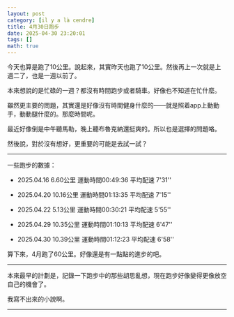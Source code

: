 ```yaml
---
layout: post
category: [il y a là cendre]
title: 4月30日跑步
date: 2025-04-30 23:20:01
tags: []
math: true
---
```


今天也算是跑了10公里。說起來，其實昨天也跑了10公里。然後再上一次就是上週二了，也是一週以前了。

本來想說的是忙碌的一週？都沒有時間跑步或者騎車。好像也不知道在忙什麼。

雖然更主要的問題，其實還是好像沒有時間健身什麼的——就是照着app上動動手，動動腿什麼的。那麼時間呢。

最近好像倒是中午聽馬勒，晚上聽布魯克納還挺爽的。所以也是選擇的問題咯。

然後說，對於沒有想好，更重要的可能是去試一試？

-------

一些跑步的數據：

- 2025.04.16 6.60公里 運動時間00:49:36 平均配速 7'31''

- 2025.04.20 10.16公里 運動時間01:13:35 平均配速 7'15''

- 2025.04.22 5.13公里 運動時間00:30:21 平均配速 5'55''

- 2025.04.29 10.35公里 運動時間01:10:13 平均配速 6'47''

- 2025.04.30 10.39公里 運動時間01:12:23 平均配速 6'58''

算下來，4月跑了60公里。好像還是有一點點的進步的吧。

------

本來最早的計劃是，記錄一下跑步中的那些胡思亂想，現在跑步好像變得更像放空自己的機會了。

我寫不出來的小說啊。




--------




